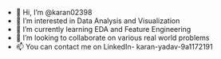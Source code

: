 - 👋 Hi, I’m @karan02398
- 👀 I’m interested in Data Analysis and Visualization
- 🌱 I’m currently learning EDA and Feature Engineering
- 💞️ I’m looking to collaborate on various real world problems
- 📫 You can contact me on LinkedIn- karan-yadav-9a1172191

<!---
karan02398 is a ✨ special ✨ repository because its `README.md` (this file) appears on your GitHub profile.
You can click the Preview link to take a look at your changes.
--->
